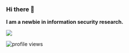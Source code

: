 ### Hi there 👋

**I am a newbie in information security research.**

![](https://github-readme-stats.vercel.app/api?username=yctseng1227&theme=onedark&show_icons=true)

![profile views](https://komarev.com/ghpvc/?username=yctseng1227&style=flat)

<!--
**yctseng1227/yctseng1227** is a ✨ _special_ ✨ repository because its `README.md` (this file) appears on your GitHub profile.

Here are some ideas to get you started:

- 🔭 I’m currently working on ...
- 🌱 I’m currently learning ...
- 👯 I’m looking to collaborate on ...
- 🤔 I’m looking for help with ...
- 💬 Ask me about ...
- 📫 How to reach me: ...
- 😄 Pronouns: ...
- ⚡ Fun fact: ...
-->
